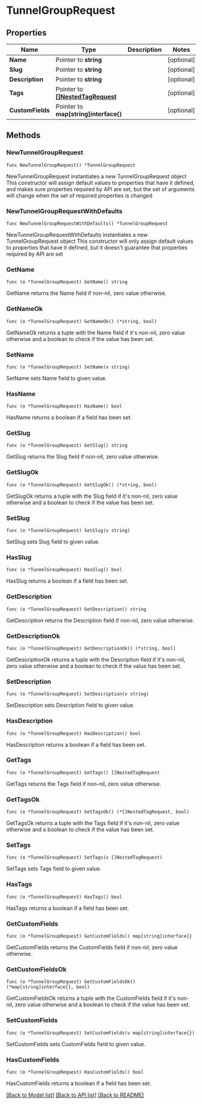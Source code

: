 # TunnelGroupRequest

## Properties

Name | Type | Description | Notes
------------ | ------------- | ------------- | -------------
**Name** | Pointer to **string** |  | [optional] 
**Slug** | Pointer to **string** |  | [optional] 
**Description** | Pointer to **string** |  | [optional] 
**Tags** | Pointer to [**[]NestedTagRequest**](NestedTagRequest.md) |  | [optional] 
**CustomFields** | Pointer to **map[string]interface{}** |  | [optional] 

## Methods

### NewTunnelGroupRequest

`func NewTunnelGroupRequest() *TunnelGroupRequest`

NewTunnelGroupRequest instantiates a new TunnelGroupRequest object
This constructor will assign default values to properties that have it defined,
and makes sure properties required by API are set, but the set of arguments
will change when the set of required properties is changed

### NewTunnelGroupRequestWithDefaults

`func NewTunnelGroupRequestWithDefaults() *TunnelGroupRequest`

NewTunnelGroupRequestWithDefaults instantiates a new TunnelGroupRequest object
This constructor will only assign default values to properties that have it defined,
but it doesn't guarantee that properties required by API are set

### GetName

`func (o *TunnelGroupRequest) GetName() string`

GetName returns the Name field if non-nil, zero value otherwise.

### GetNameOk

`func (o *TunnelGroupRequest) GetNameOk() (*string, bool)`

GetNameOk returns a tuple with the Name field if it's non-nil, zero value otherwise
and a boolean to check if the value has been set.

### SetName

`func (o *TunnelGroupRequest) SetName(v string)`

SetName sets Name field to given value.

### HasName

`func (o *TunnelGroupRequest) HasName() bool`

HasName returns a boolean if a field has been set.

### GetSlug

`func (o *TunnelGroupRequest) GetSlug() string`

GetSlug returns the Slug field if non-nil, zero value otherwise.

### GetSlugOk

`func (o *TunnelGroupRequest) GetSlugOk() (*string, bool)`

GetSlugOk returns a tuple with the Slug field if it's non-nil, zero value otherwise
and a boolean to check if the value has been set.

### SetSlug

`func (o *TunnelGroupRequest) SetSlug(v string)`

SetSlug sets Slug field to given value.

### HasSlug

`func (o *TunnelGroupRequest) HasSlug() bool`

HasSlug returns a boolean if a field has been set.

### GetDescription

`func (o *TunnelGroupRequest) GetDescription() string`

GetDescription returns the Description field if non-nil, zero value otherwise.

### GetDescriptionOk

`func (o *TunnelGroupRequest) GetDescriptionOk() (*string, bool)`

GetDescriptionOk returns a tuple with the Description field if it's non-nil, zero value otherwise
and a boolean to check if the value has been set.

### SetDescription

`func (o *TunnelGroupRequest) SetDescription(v string)`

SetDescription sets Description field to given value.

### HasDescription

`func (o *TunnelGroupRequest) HasDescription() bool`

HasDescription returns a boolean if a field has been set.

### GetTags

`func (o *TunnelGroupRequest) GetTags() []NestedTagRequest`

GetTags returns the Tags field if non-nil, zero value otherwise.

### GetTagsOk

`func (o *TunnelGroupRequest) GetTagsOk() (*[]NestedTagRequest, bool)`

GetTagsOk returns a tuple with the Tags field if it's non-nil, zero value otherwise
and a boolean to check if the value has been set.

### SetTags

`func (o *TunnelGroupRequest) SetTags(v []NestedTagRequest)`

SetTags sets Tags field to given value.

### HasTags

`func (o *TunnelGroupRequest) HasTags() bool`

HasTags returns a boolean if a field has been set.

### GetCustomFields

`func (o *TunnelGroupRequest) GetCustomFields() map[string]interface{}`

GetCustomFields returns the CustomFields field if non-nil, zero value otherwise.

### GetCustomFieldsOk

`func (o *TunnelGroupRequest) GetCustomFieldsOk() (*map[string]interface{}, bool)`

GetCustomFieldsOk returns a tuple with the CustomFields field if it's non-nil, zero value otherwise
and a boolean to check if the value has been set.

### SetCustomFields

`func (o *TunnelGroupRequest) SetCustomFields(v map[string]interface{})`

SetCustomFields sets CustomFields field to given value.

### HasCustomFields

`func (o *TunnelGroupRequest) HasCustomFields() bool`

HasCustomFields returns a boolean if a field has been set.


[[Back to Model list]](../README.md#documentation-for-models) [[Back to API list]](../README.md#documentation-for-api-endpoints) [[Back to README]](../README.md)



